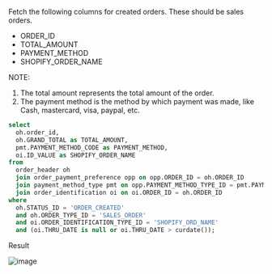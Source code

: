 Fetch the following columns for created orders. These should be sales orders.
- ORDER_ID
- TOTAL_AMOUNT
- PAYMENT_METHOD
- SHOPIFY_ORDER_NAME

NOTE: 
1. The total amount represents the total amount of the order.
2. The payment method is the method by which payment was made, like Cash, mastercard, visa, paypal, etc.

```SQL
select 
  oh.order_id, 
  oh.GRAND_TOTAL as TOTAL_AMOUNT, 
  pmt.PAYMENT_METHOD_CODE as PAYMENT_METHOD, 
  oi.ID_VALUE as SHOPIFY_ORDER_NAME 
from 
  order_header oh 
  join order_payment_preference opp on opp.ORDER_ID = oh.ORDER_ID 
  join payment_method_type pmt on opp.PAYMENT_METHOD_TYPE_ID = pmt.PAYMENT_METHOD_TYPE_ID 
  join order_identification oi on oi.ORDER_ID = oh.ORDER_ID 
where 
  oh.STATUS_ID = 'ORDER_CREATED' 
  and oh.ORDER_TYPE_ID = 'SALES_ORDER' 
  and oi.ORDER_IDENTIFICATION_TYPE_ID = 'SHOPIFY_ORD_NAME'
  and (oi.THRU_DATE is null or oi.THRU_DATE > curdate());

```
Result

![image](https://github.com/Nishtha-Jain-1119/SQL-Queries/assets/127538617/f541daeb-5d24-439f-ac0f-5a1a1cfb1fb3)
